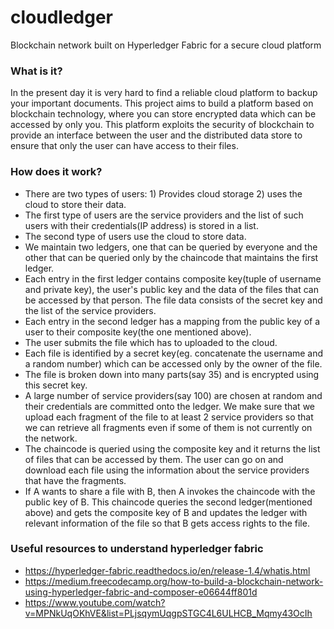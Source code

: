 # cloudledger
Blockchain network built on Hyperledger Fabric for a secure cloud platform

### What is it?
In the present day it is very hard to find a reliable cloud platform to backup your important documents. This project aims to build a platform based on blockchain technology, where you can store encrypted data which can be accessed by only you.
This platform exploits the security of blockchain to provide an interface between the user and the distributed data store to ensure that only the user can have access to their files.

### How does it work?
- There are two types of users: 1) Provides cloud storage 2) uses the cloud to store their data.
- The first type of users are the service providers and the list of such users with their credentials(IP address) is stored in a list.
- The second type of users  use the cloud to store data.
- We maintain two ledgers, one that can be queried by everyone and the other that can be queried only by the chaincode that maintains the first ledger.
- Each entry in the first ledger contains composite key(tuple of username and private key), the user's public key and the data of the files that can be accessed by that person. The file data consists of the secret key and the list of the service providers.
- Each entry in the second ledger has a mapping from the public key of a user to their composite key(the one mentioned above).
- The user submits the file which has to uploaded to the cloud.
- Each file is identified by a secret key(eg. concatenate the username and a random number) which can be accessed only by the owner of the file.
- The file is broken down into many parts(say 35) and is encrypted using this secret key.
- A large number of service providers(say 100) are chosen at random and their credentials are committed onto the ledger. We make sure that we upload each fragment of the file to at least 2 service providers so that we can retrieve all fragments even if some of them is not currently on the network.
- The chaincode is queried using the composite key and it returns the list of files that can be accessed by them. The user can go on and download each file using the information about the service providers that have the fragments.
- If A wants to share a file with B, then A invokes the chaincode with the public key of B. This chaincode queries the second ledger(mentioned above) and gets the composite key of B and updates the ledger with relevant information of the file so that B gets access rights to the file.

### Useful resources to understand hyperledger fabric
- https://hyperledger-fabric.readthedocs.io/en/release-1.4/whatis.html
- https://medium.freecodecamp.org/how-to-build-a-blockchain-network-using-hyperledger-fabric-and-composer-e06644ff801d
- https://www.youtube.com/watch?v=MPNkUqOKhVE&list=PLjsqymUqgpSTGC4L6ULHCB_Mqmy43OcIh
